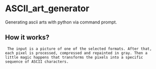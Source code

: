 # ASCII_art_generator
Generating ascii arts with python via command prompt.
## How it works? 
     The input is a picture of one of the selected formats. After that, each pixel is processed, compressed and repainted in gray. Then a little magic happens that transforms the pixels into a specific sequence of ASCII characters.
